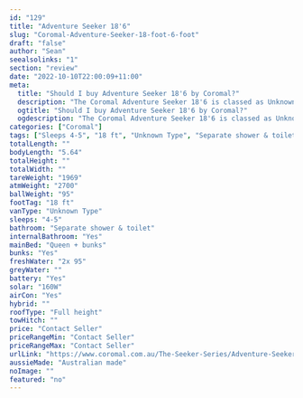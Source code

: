 ```yaml
---
id: "129"
title: "Adventure Seeker 18'6"
slug: "Coromal-Adventure-Seeker-18-foot-6-foot"
draft: "false"
author: "Sean"
seealsolinks: "1"
section: "review"
date: "2022-10-10T22:00:09+11:00"
meta:
  title: "Should I buy Adventure Seeker 18'6 by Coromal?"
  description: "The Coromal Adventure Seeker 18'6 is classed as Unknown Type, and sleeps 4-5 people. It is Australian made and comes in at 18 ft. It generally has Separate shower & toilet."
  ogtitle: "Should I buy Adventure Seeker 18'6 by Coromal?"
  ogdescription: "The Coromal Adventure Seeker 18'6 is classed as Unknown Type, and sleeps 4-5 people. It is Australian made and comes in at 18 ft. It generally has Separate shower & toilet."
categories: ["Coromal"]
tags: ["Sleeps 4-5", "18 ft", "Unknown Type", "Separate shower & toilet", "Full height", "Price Unknown"]
totalLength: ""
bodyLength: "5.64"
totalHeight: ""
totalWidth: ""
tareWeight: "1969"
atmWeight: "2700"
ballWeight: "95"
footTag: "18 ft"
vanType: "Unknown Type"
sleeps: "4-5"
bathroom: "Separate shower & toilet"
internalBathroom: "Yes"
mainBed: "Queen + bunks"
bunks: "Yes"
freshWater: "2x 95"
greyWater: ""
battery: "Yes"
solar: "160W"
airCon: "Yes"
hybrid: ""
roofType: "Full height"
towHitch: ""
price: "Contact Seller"
priceRangeMin: "Contact Seller"
priceRangeMax: "Contact Seller"
urlLink: "https://www.coromal.com.au/The-Seeker-Series/Adventure-Seeker"
aussieMade: "Australian made"
noImage: ""
featured: "no"
---
```

